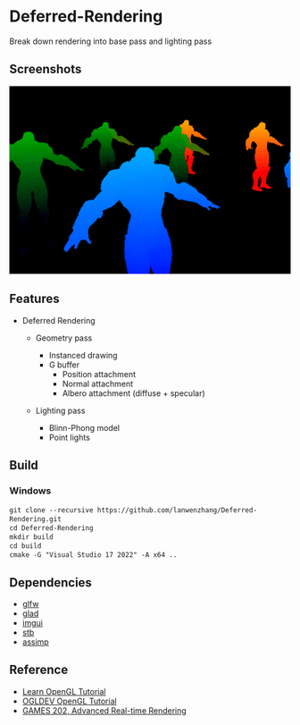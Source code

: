 # Deferred-Rendering

Break down rendering into base pass and lighting pass

## Screenshots
![Deferred-Rendering](data/screenshot.gif)

## Features
- Deferred Rendering
  - Geometry pass
      - Instanced drawing
      - G buffer
        - Position attachment
        - Normal attachment
        - Albero attachment (diffuse + specular)
  
  - Lighting pass
     - Blinn-Phong model
     - Point lights
    
## Build

### Windows
```
git clone --recursive https://github.com/lanwenzhang/Deferred-Rendering.git
cd Deferred-Rendering
mkdir build
cd build
cmake -G "Visual Studio 17 2022" -A x64 ..
```

## Dependencies
* [glfw](https://github.com/glfw/glfw)
* [glad](https://glad.dav1d.de/)
* [imgui](https://github.com/ocornut/imgui)
* [stb](https://github.com/nothings/stb)
* [assimp](https://github.com/assimp/assimp)

## Reference
* [Learn OpenGL Tutorial](https://learnopengl.com)
* [OGLDEV OpenGL Tutorial](https://ogldev.org)
* [GAMES 202, Advanced Real-time Rendering](https://sites.cs.ucsb.edu/~lingqi/teaching/games202.html)
